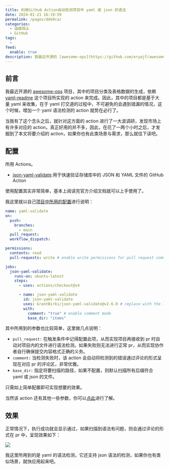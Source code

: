 ```yaml
---
title: 利用Github Action自动检测项目中 yaml 或 json 的语法
date: 2024-01-21 16:19:59
permalink: /pages/dde9ca/
categories:
  - 运维观止
  - GitHub
tags:
  -
feed:
  enable: true
description: 我最近开源的 [awesome-ops](https://github.com/eryajf/awesome-ops) 项目，其中的项目分类及表格数据的生成，依赖 [yaml-readme](https://github.com/eryajf/yaml-readme) 这个项目所实现的 action 来完成。因此，其中的项目都是基于大量 yaml 来收集，在于 yaml 打交道的过程中，不可避免的会遇到错漏的情况，这个时候，增加一个 yaml 语法检测的 action 就势在必行了。当我有了这个念头之后，就针对这方面的 action 进行了一大波调研，发现市场上有许多对应的 action，真正好用的并不多，因此，在花了一两个小时之后，才发掘到了本文将要介绍的 action，如果你也有此类场景与需求，那么就往下读吧。
---
```



## 前言

我最近开源的 [awesome-ops](https://github.com/eryajf/awesome-ops) 项目，其中的项目分类及表格数据的生成，依赖 [yaml-readme](https://github.com/eryajf/yaml-readme) 这个项目所实现的 action 来完成。因此，其中的项目都是基于大量 yaml 来收集，在于 yaml 打交道的过程中，不可避免的会遇到错漏的情况，这个时候，增加一个 yaml 语法检测的 action 就势在必行了。

当我有了这个念头之后，就针对这方面的 action 进行了一大波调研，发现市场上有许多对应的 action，真正好用的并不多，因此，在花了一两个小时之后，才发掘到了本文将要介绍的 action，如果你也有此类场景与需求，那么就往下读吧。

## 配置

所用 Actions。
- [json-yaml-validate](https://github.com/GrantBirki/json-yaml-validate):用于快速验证存储库中的 JSON 和 YAML 文件的 GitHub Action

使用配置其实非常简单，基本上阅读完官方介绍文档就可以上手使用了。

我这里就以自己[项目中所用的配置](https://github.com/eryajf/awesome-ops/blob/main/.github/workflows/yaml-lint.yml)进行说明：

```yaml
name: yaml-validate
on:
  push:
    branches:
      - main
  pull_request:
  workflow_dispatch:

permissions:
  contents: read
  pull-requests: write # enable write permissions for pull request comments

jobs:
  json-yaml-validate:
    runs-on: ubuntu-latest
    steps:
      - uses: actions/checkout@v4

      - name: json-yaml-validate
        id: json-yaml-validate
        uses: GrantBirki/json-yaml-validate@v2.6.0 # replace with the latest version
        with:
          comment: "true" # enable comment mode
          base_dir: "items"
```

其中所用到的参数也比较简单，这里做几点说明：
- `pull_request:` 在触发条件中记得配置此项，从而实现项目再接收到 pr 时自动对项目内的文件进行语法检测。如果失败则无法进行正常 pr，从而实现协作者自行确保提交内容格式正确的义务。
- `comment:` 当检测失败时，该 action 会自动将检测到的错误通过评论的形式呈现在对应 pr 的评论区，非常优雅。
- `base_dir:` 指定将要扫描的路径，如果不配置，则默认扫描所有后缀符合 yaml 或 json 的文件。

只需如上简单配置即可实现想要的效果。

当然该 action 还有其他一些参数，你可以[点此](https://github.com/GrantBirki/json-yaml-validate#inputs-)进行了解。
## 效果

正常情况下，执行成功就会显示通过，如果扫描到语法有问题，则会通过评论的形式在 pr 中，呈现效果如下：

![](https://t.eryajf.net/imgs/2024/01/1705825109676.png)

我这里所用到的是 yaml 的语法检测，它还支持 json 语法的检测，如果你也有类似场景，就快应用起来吧。
